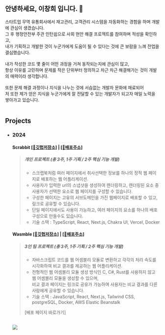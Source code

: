 ## 안녕하세요, 이창희 입니다. 👋

스타트업 무역 유통회사에서 재고관리, 고객관리 시스템을 자동화하는 경험을 하며 개발에 관심이 생겼습니다. <br>
그 후 행정안전부 주관 인턴쉽으로 사회 현안 해결 프로젝트를 참여하며 적성을 확인하고,<br> 내가 기획하고 개발한 것이 누군가에게 도움이 될 수 있다는 것에 큰 보람을 느껴 전업을 결심했습니다.<br><br>
내가 작성한 코드 몇 줄이 어떤 과정을 거쳐 동작되는지에 관심이 많고, <br>
항상 이유를 고민하며 문제를 작은 단위부터 정의하고 차근 차근 해결해가는 것이 개발의 매력이라 생각합니다. <br><br>
또한 문제 해결 과정이나 지식을 나누는 것에 서슴없는 개발자 문화에 매료되어 <br>
저 또한 제가 얻은 지식을 누군가에게 잘 전달할 수 있는 개발자가 되고자 매일 노력을 쌓아가고 있습니다.<br><br>

## Projects
- ### 2024
  #### Scrabbit [[🔗깃헙저장소]](https://github.com/heestolee/scrabbit) | [[🔗배포주소]](https://www.scrabbit.site/)
  > ##### 개인 프로젝트 (총 3주, 1주 기획 / 2주 핵심 기능 개발) 
  >
  > - 스크랩북처럼 여러 페이지에서 취사선택한 정보를 하나의 정적 웹 페이지로 배포하는 웹 어플리케이션.<br>
  > - 사용자가 입력한 url의 스냅샷을 생성하여 렌더링하고, 렌더링된 요소 중 사용자가 선택한 요소로 웹 페이지를 구성할 수 있습니다.<br>
  > - 구성한 페이지는 고유의 서브도메인을 가진 웹페이지로 배포할 수 있고, 링크로 공유할 수 있습니다.
  > - 단일 페이지에서도 사용이 가능하고, 여러 페이지의 요소를 하나의 배포 구성으로 만들수도 있습니다.
  > - 기술 스택 : TypeScript, React, Next.js, Chakra UI, Vercel, Docker
  >
  
  #### Wasmble [[🔗깃헙저장소]](https://github.com/WA-SUP/WASMble) | [[🔗배포주소]](https://www.wasmble.site/)
  > ##### 3인 팀 프로젝트 (총 3주, 1주 기획 / 2주 핵심 기능 개발)
  >
  > - 자바스크립트 코드를 웹 어셈블리 모듈로 변환하고 각각의 처리 속도를 시각화하여 비교 결과를 제공하는 웹 어플리케이션.<br>
  > - 전형적인 웹 어셈블리 모듈 생성 방식인 C, C#, Rust를 사용하지 않고 웹 어셈블리 모듈을 생성할 수 있으며,<br>비교 결과 페이지는 링크로 공유가 가능하여 사용자는 비교 결과를 다른 사람에게 공유할 수 있습니다.<br>
  > - 기술 스택 : JavaScript, React, Next.js, Tailwind CSS, postgreSQL, Docker, AWS Elastic Beanstalk
  > 
  > [배포 페이지 바로가기]
  <br>
  <a href="mailto:leechanghee.dev@gmail.com"><img src="https://img.shields.io/badge/Gmail-d14836?style=flat-square&logo=Gmail&logoColor=white&link=ies041196@gmail.com"/></a> <br>
